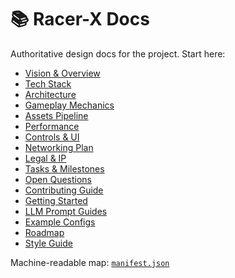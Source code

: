# 📚 Racer-X Docs

Authoritative design docs for the project. Start here:

- [Vision & Overview](./00_README.md)
- [Tech Stack](./01_tech_stack.md)
- [Architecture](./02_architecture.md)
- [Gameplay Mechanics](./03_gameplay_mechanics.md)
- [Assets Pipeline](./04_assets_pipeline.md)
- [Performance](./05_performance.md)
- [Controls & UI](./06_controls_and_ui.md)
- [Networking Plan](./07_networking_plan.md)
- [Legal & IP](./08_legal_and_ip.md)
- [Tasks & Milestones](./09_tasks_milestones.md)
- [Open Questions](./10_open_questions.md)
- [Contributing Guide](./11_contributing.md)
- [Getting Started](./12_getting_started.md)
- [LLM Prompt Guides](./13_llm_prompt_guides.md)
- [Example Configs](./14_example_configs.md)
- [Roadmap](./15_roadmap.md)
- [Style Guide](./16_styleguide.md)

Machine-readable map: [`manifest.json`](./manifest.json)
